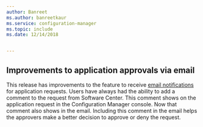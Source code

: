 ```yaml
---
author: Banreet
ms.author: banreetkaur
ms.service: configuration-manager
ms.topic: include
ms.date: 12/14/2018


---
```


## <a name="bkmk_email"></a> Improvements to application approvals via email
<!--3594063-->
This release has improvements to the feature to receive [email notifications](../../../../apps/deploy-use/app-approval.md#bkmk_email-approve) for application requests. Users have always had the ability to add a comment to the request from Software Center. This comment shows on the application request in the Configuration Manager console. Now that comment also shows in the email. Including this comment in the email helps the approvers make a better decision to approve or deny the request.

